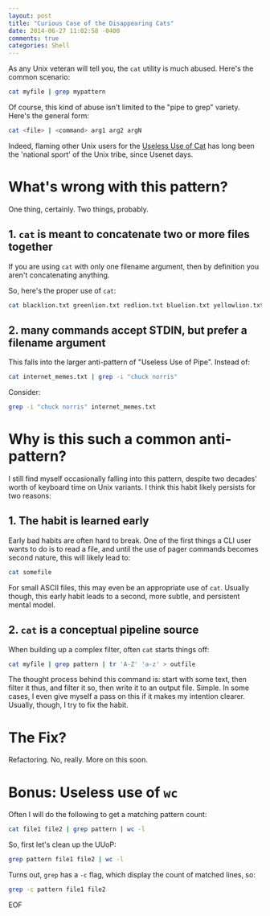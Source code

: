 ```yaml
---
layout: post
title: "Curious Case of the Disappearing Cats"
date: 2014-06-27 11:02:58 -0400
comments: true
categories: Shell
---
```

As any Unix veteran will tell you, the `cat` utility is much abused. Here's the common scenario:

``` bash Useless Use of Cat
cat myfile | grep mypattern
```

Of course, this kind of abuse isn't limited to the "pipe to grep" variety. Here's the general form:

``` bash It's not good for my... idiom.
cat <file> | <command> arg1 arg2 argN
```

Indeed, flaming other Unix users for the [Useless Use of Cat][1] has long been the 'national sport' of the Unix tribe, since Usenet days.

# What's wrong with this pattern?

One thing, certainly. Two things, probably.

## 1. `cat` is meant to concatenate two or more files together
If you are using `cat` with only one filename argument, then by definition you aren't concatenating anything.

So, here's the proper use of `cat`:

``` bash meow
cat blacklion.txt greenlion.txt redlion.txt bluelion.txt yellowlion.txt > VOLTRON.txt
```

## 2. many commands accept STDIN, but prefer a filename argument
This falls into the larger anti-pattern of "Useless Use of Pipe". Instead of:

``` bash Useless Use of Pipe
cat internet_memes.txt | grep -i "chuck norris"
```

Consider:

``` bash He doesn't sleep, he waits...
grep -i "chuck norris" internet_memes.txt
```

# Why is this such a common anti-pattern?
I still find myself occasionally falling into this pattern, despite two decades' worth of keyboard time on Unix variants. I think this habit likely persists for two reasons:

## 1. The habit is learned early
Early bad habits are often hard to break. One of the first things a CLI user wants to do is to read a file, and until the use of pager commands becomes second nature, this will likely lead to:

``` bash
cat somefile
```

For small ASCII files, this may even be an appropriate use of `cat`. Usually though, this early habit leads to a second, more subtle, and persistent mental model.

## 2. `cat` is a conceptual pipeline source
When building up a complex filter, often `cat` starts things off:

``` bash
cat myfile | grep pattern | tr 'A-Z' 'a-z' > outfile
```

The thought process behind this command is: start with some text, then filter it thus, and filter it so, then write it to an output file. Simple. In some cases, I even give myself a pass on this if it makes my intention clearer. Usually, though, I try to fix the habit.

# The Fix?
Refactoring. No, really. More on this soon.

# Bonus: Useless use of `wc`
Often I will do the following to get a matching pattern count:

``` bash
cat file1 file2 | grep pattern | wc -l
```

So, first let's clean up the UUoP:

``` bash
grep pattern file1 file2 | wc -l
```

Turns out, `grep` has a `-c` flag, which display the count of matched lines, so:

``` bash
grep -c pattern file1 file2
```
EOF

[1]: http://en.wikipedia.org/wiki/Cat_(Unix)#Useless_use_of_cat
